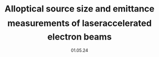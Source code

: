 ---
collection: publications
permalink: /publication/2024-paper-emittance-glaser-grating
date: 01.05.24
venue: 'paper'
title: "All&#150;optical source size and emittance measurements of laser&#150;accelerated electron beams"
authors: "<b>F. C. Salgado</b>, A. Kozan, D. Seipt, D. Hollatz, P. Hilz, M. Kaluza, A. Saevert, A. Seidel, D. Ullmann, Y. Zhao, M. Zepf"
journal: "<i>Phys. Rev. Accel. Beams</i>"
location: "nan"
volume: "27"
page: "52803"
year: "2024"
doi: "https://doi.org/10.1103/PhysRevAccelBeams.27.052803"
---